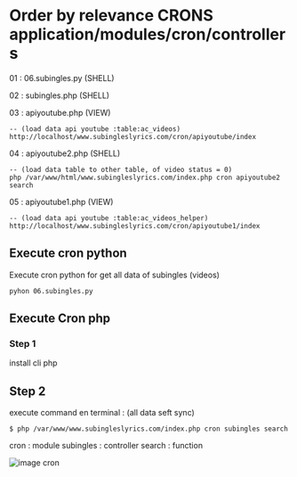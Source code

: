 # Order by relevance CRONS **application/modules/cron/controllers**

01 : 06.subingles.py (SHELL)

02 : subingles.php   (SHELL)

03 : apiyoutube.php  (VIEW)

    -- (load data api youtube :table:ac_videos)
    http://localhost/www.subingleslyrics.com/cron/apiyoutube/index

04 : apiyoutube2.php (SHELL)
    
    -- (load data table to other table, of video status = 0) 
    php /var/www/html/www.subingleslyrics.com/index.php cron apiyoutube2 search

05 : apiyoutube1.php (VIEW)

    -- (load data api youtube :table:ac_videos_helper) 
    http://localhost/www.subingleslyrics.com/cron/apiyoutube1/index

    




## Execute cron python

Execute cron python for get all data of subingles (videos)

    pyhon 06.subingles.py


## Execute Cron php


### Step 1

install cli php


## Step 2
execute command en terminal :
(all data seft sync)

    $ php /var/www/www.subingleslyrics.com/index.php cron subingles search

cron : module
subingles : controller
search : function


![image cron](http://i61.tinypic.com/2wf4b41.png)